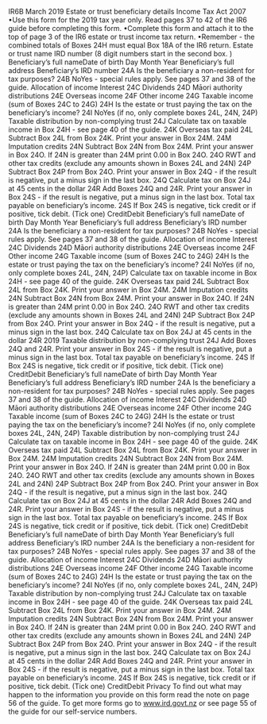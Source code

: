 IR6B March 2019 Estate or trust beneficiary details Income Tax Act 2007 •Use this form for the 2019 tax year only. Read pages 37 to 42 of the IR6 guide before completing this form. •Complete this form and attach it to the top of page 3 of the IR6 estate or trust income tax return. •Remember - the combined totals of Boxes 24H must equal Box 18A of the IR6 return. Estate or trust name IRD number (8 digit numbers start in the second box. ) Beneficiary’s full nameDate of birth Day Month Year Beneficiary’s full address Beneficiary’s IRD number 24A Is the beneficiary a non-resident for tax purposes? 24B NoYes - special rules apply. See pages 37 and 38 of the guide. Allocation of income Interest 24C Dividends 24D Māori authority distributions 24E Overseas income 24F Other income 24G Taxable income (sum of Boxes 24C to 24G) 24H Is the estate or trust paying the tax on the beneficiary’s income? 24I NoYes (if no, only complete boxes 24L, 24N, 24P) Taxable distribution by non-complying trust 24J Calculate tax on taxable income in Box 24H - see page 40 of the guide. 24K Overseas tax paid 24L Subtract Box 24L from Box 24K. Print your answer in Box 24M. 24M Imputation credits 24N Subtract Box 24N from Box 24M. Print your answer in Box 24O. If 24N is greater than 24M print 0.00 in Box 24O. 24O RWT and other tax credits (exclude any amounts shown in Boxes 24L and 24N) 24P Subtract Box 24P from Box 24O. Print your answer in Box 24Q - if the result is negative, put a minus sign in the last box. 24Q Calculate tax on Box 24J at 45 cents in the dollar 24R Add Boxes 24Q and 24R. Print your answer in Box 24S - if the result is negative, put a minus sign in the last box. Total tax payable on beneficiary’s income. 24S If Box 24S is negative, tick credit or if positive, tick debit. (Tick one) CreditDebit Beneficiary’s full nameDate of birth Day Month Year Beneficiary’s full address Beneficiary’s IRD number 24A Is the beneficiary a non-resident for tax purposes? 24B NoYes - special rules apply. See pages 37 and 38 of the guide. Allocation of income Interest 24C Dividends 24D Māori authority distributions 24E Overseas income 24F Other income 24G Taxable income (sum of Boxes 24C to 24G) 24H Is the estate or trust paying the tax on the beneficiary’s income? 24I NoYes (if no, only complete boxes 24L, 24N, 24P) Calculate tax on taxable income in Box 24H - see page 40 of the guide. 24K Overseas tax paid 24L Subtract Box 24L from Box 24K. Print your answer in Box 24M. 24M Imputation credits 24N Subtract Box 24N from Box 24M. Print your answer in Box 24O. If 24N is greater than 24M print 0.00 in Box 24O. 24O RWT and other tax credits (exclude any amounts shown in Boxes 24L and 24N) 24P Subtract Box 24P from Box 24O. Print your answer in Box 24Q - if the result is negative, put a minus sign in the last box. 24Q Calculate tax on Box 24J at 45 cents in the dollar 24R 2019 Taxable distribution by non-complying trust 24J Add Boxes 24Q and 24R. Print your answer in Box 24S - if the result is negative, put a minus sign in the last box. Total tax payable on beneficiary’s income. 24S If Box 24S is negative, tick credit or if positive, tick debit. (Tick one) CreditDebit Beneficiary’s full nameDate of birth Day Month Year Beneficiary’s full address Beneficiary’s IRD number 24A Is the beneficiary a non-resident for tax purposes? 24B NoYes - special rules apply. See pages 37 and 38 of the guide. Allocation of income Interest 24C Dividends 24D Māori authority distributions 24E Overseas income 24F Other income 24G Taxable income (sum of Boxes 24C to 24G) 24H Is the estate or trust paying the tax on the beneficiary’s income? 24I NoYes (if no, only complete boxes 24L, 24N, 24P) Taxable distribution by non-complying trust 24J Calculate tax on taxable income in Box 24H - see page 40 of the guide. 24K Overseas tax paid 24L Subtract Box 24L from Box 24K. Print your answer in Box 24M. 24M Imputation credits 24N Subtract Box 24N from Box 24M. Print your answer in Box 24O. If 24N is greater than 24M print 0.00 in Box 24O. 24O RWT and other tax credits (exclude any amounts shown in Boxes 24L and 24N) 24P Subtract Box 24P from Box 24O. Print your answer in Box 24Q - if the result is negative, put a minus sign in the last box. 24Q Calculate tax on Box 24J at 45 cents in the dollar 24R Add Boxes 24Q and 24R. Print your answer in Box 24S - if the result is negative, put a minus sign in the last box. Total tax payable on beneficiary’s income. 24S If Box 24S is negative, tick credit or if positive, tick debit. (Tick one) CreditDebit Beneficiary’s full nameDate of birth Day Month Year Beneficiary’s full address Beneficiary’s IRD number 24A Is the beneficiary a non-resident for tax purposes? 24B NoYes - special rules apply. See pages 37 and 38 of the guide. Allocation of income Interest 24C Dividends 24D Māori authority distributions 24E Overseas income 24F Other income 24G Taxable income (sum of Boxes 24C to 24G) 24H Is the estate or trust paying the tax on the beneficiary’s income? 24I NoYes (if no, only complete boxes 24L, 24N, 24P) Taxable distribution by non-complying trust 24J Calculate tax on taxable income in Box 24H - see page 40 of the guide. 24K Overseas tax paid 24L Subtract Box 24L from Box 24K. Print your answer in Box 24M. 24M Imputation credits 24N Subtract Box 24N from Box 24M. Print your answer in Box 24O. If 24N is greater than 24M print 0.00 in Box 24O. 24O RWT and other tax credits (exclude any amounts shown in Boxes 24L and 24N) 24P Subtract Box 24P from Box 24O. Print your answer in Box 24Q - if the result is negative, put a minus sign in the last box. 24Q Calculate tax on Box 24J at 45 cents in the dollar 24R Add Boxes 24Q and 24R. Print your answer in Box 24S - if the result is negative, put a minus sign in the last box. Total tax payable on beneficiary’s income. 24S If Box 24S is negative, tick credit or if positive, tick debit. (Tick one) CreditDebit Privacy To find out what may happen to the information you provide on this form read the note on page 56 of the guide. To get more forms go to www.ird.govt.nz or see page 55 of the guide for our self-service numbers.